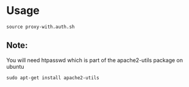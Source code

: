 # Usage

`source proxy-with.auth.sh`

## Note:

You will need htpasswd which is part of the apache2-utils package on ubuntu

`sudo apt-get install apache2-utils`
